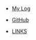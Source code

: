 ---
---

* [My Log](TXT/mylog.txt)

* [GitHub](https://github.com/wiryaa23/os242)

* [LINKS](LINKS/)


